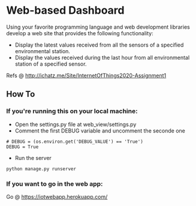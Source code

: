 # Web-based Dashboard
Using your favorite programming language and web development libraries develop a web site that provides the following functionality:

- Display the latest values received from all the sensors of a specified environmental station.
- Display the values received during the last hour from all environmental station of a specified sensor. 

Refs @ http://ichatz.me/Site/InternetOfThings2020-Assignment1

## How To
### If you're running this on your local machine:
- Open the settings.py file at web_view/settings.py
- Comment the first DEBUG variable and uncomment the seconde one

```
# DEBUG = (os.environ.get('DEBUG_VALUE') == 'True')
DEBUG = True
```
- Run the server 

```
python manage.py runserver
```
### If you want to go in the web app:
Go @ https://iotwebapp.herokuapp.com/
